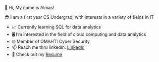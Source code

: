 👋 	 	Hi, My name is Almas!

😎  	I am a first year CS Undergrad, with interests in a variety of fields in IT
  
  - 📈   Currently learning SQL for data analytics
  - 🖥️    I’m interested in the field of cloud computing and data analytics
  - 🤓		Member of OMAHTI Cyber Security
  - 📫    Reach me thru linkedIn: [LinkedIn](https://www.linkedin.com/in/almas-mirzandi-ramadhan-1bbb66211/)
  - 📄    Check out my [Resume](https://b1euuuuwu.github.io/resume-website/)

<!---
almasmirzandir/almasmirzandir is a ✨ special ✨ repository because its `README.md` (this file) appears on your GitHub profile.
You can click the Preview link to take a look at your changes.
--->
